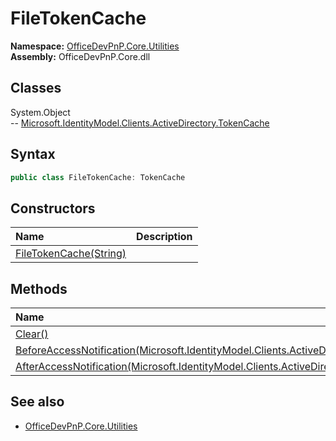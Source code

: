 # FileTokenCache

**Namespace:** [OfficeDevPnP.Core.Utilities](OfficeDevPnP.Core.Utilities.md)  
**Assembly:** OfficeDevPnP.Core.dll  
## Classes
System.Object  
-- [Microsoft.IdentityModel.Clients.ActiveDirectory.TokenCache](Microsoft.IdentityModel.Clients.ActiveDirectory.TokenCache.md)
## Syntax
```C#
public class FileTokenCache: TokenCache
```
## Constructors
|**Name**|**Description**|
|:-----|:-----|
| [FileTokenCache(String)](FileTokenCacheconstructor1details.md) | 
## Methods
|**Name**|**Description**|
|:-----|:-----|
| [Clear()](FileTokenCacheClear.md) | 
| [BeforeAccessNotification(Microsoft.IdentityModel.Clients.ActiveDirectory.TokenCacheNotificationArgs)](FileTokenCacheBeforeAccessNotificationMicrosoft.IdentityModel.Clients.ActiveDirectory.TokenCacheNotificationArgs.md) | 
| [AfterAccessNotification(Microsoft.IdentityModel.Clients.ActiveDirectory.TokenCacheNotificationArgs)](FileTokenCacheAfterAccessNotificationMicrosoft.IdentityModel.Clients.ActiveDirectory.TokenCacheNotificationArgs.md) | 
## See also
- [OfficeDevPnP.Core.Utilities](OfficeDevPnP.Core.Utilities.md)
